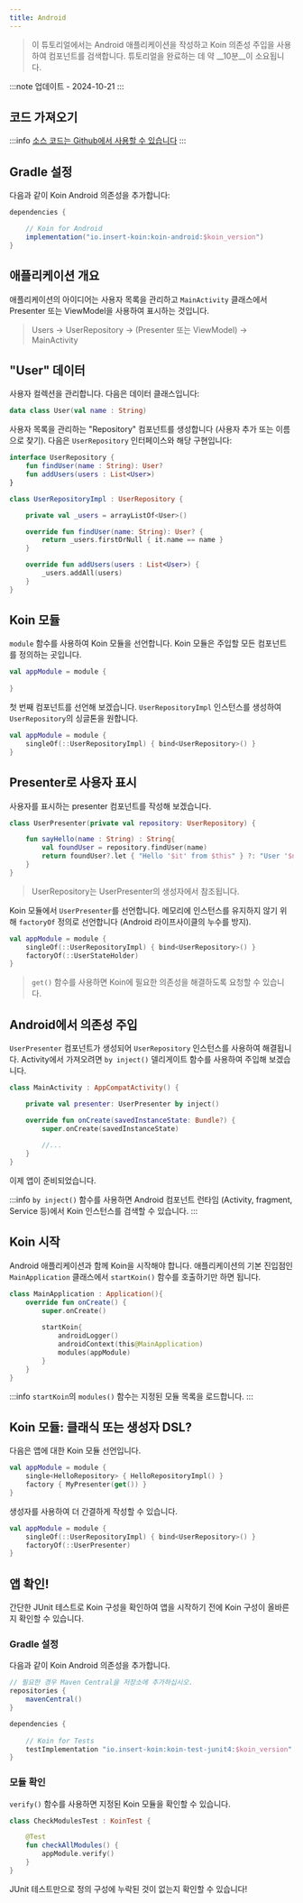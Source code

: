 ```yaml
---
title: Android
---
```

> 이 튜토리얼에서는 Android 애플리케이션을 작성하고 Koin 의존성 주입을 사용하여 컴포넌트를 검색합니다.
> 튜토리얼을 완료하는 데 약 __10분__이 소요됩니다.

:::note
업데이트 - 2024-10-21
:::

## 코드 가져오기

:::info
[소스 코드는 Github에서 사용할 수 있습니다](https://github.com/InsertKoinIO/koin-getting-started/tree/main/android)
:::

## Gradle 설정

다음과 같이 Koin Android 의존성을 추가합니다:

```groovy
dependencies {

    // Koin for Android
    implementation("io.insert-koin:koin-android:$koin_version")
}
```

## 애플리케이션 개요

애플리케이션의 아이디어는 사용자 목록을 관리하고 `MainActivity` 클래스에서 Presenter 또는 ViewModel을 사용하여 표시하는 것입니다.

> Users -> UserRepository -> (Presenter 또는 ViewModel) -> MainActivity

## "User" 데이터

사용자 컬렉션을 관리합니다. 다음은 데이터 클래스입니다:

```kotlin
data class User(val name : String)
```

사용자 목록을 관리하는 "Repository" 컴포넌트를 생성합니다 (사용자 추가 또는 이름으로 찾기). 다음은 `UserRepository` 인터페이스와 해당 구현입니다:

```kotlin
interface UserRepository {
    fun findUser(name : String): User?
    fun addUsers(users : List<User>)
}

class UserRepositoryImpl : UserRepository {

    private val _users = arrayListOf<User>()

    override fun findUser(name: String): User? {
        return _users.firstOrNull { it.name == name }
    }

    override fun addUsers(users : List<User>) {
        _users.addAll(users)
    }
}
```

## Koin 모듈

`module` 함수를 사용하여 Koin 모듈을 선언합니다. Koin 모듈은 주입할 모든 컴포넌트를 정의하는 곳입니다.

```kotlin
val appModule = module {
    
}
```

첫 번째 컴포넌트를 선언해 보겠습니다. `UserRepositoryImpl` 인스턴스를 생성하여 `UserRepository`의 싱글톤을 원합니다.

```kotlin
val appModule = module {
    singleOf(::UserRepositoryImpl) { bind<UserRepository>() }
}
```

## Presenter로 사용자 표시

사용자를 표시하는 presenter 컴포넌트를 작성해 보겠습니다.

```kotlin
class UserPresenter(private val repository: UserRepository) {

    fun sayHello(name : String) : String{
        val foundUser = repository.findUser(name)
        return foundUser?.let { "Hello '$it' from $this" } ?: "User '$name' not found!"
    }
}
```

> UserRepository는 UserPresenter의 생성자에서 참조됩니다.

Koin 모듈에서 `UserPresenter`를 선언합니다. 메모리에 인스턴스를 유지하지 않기 위해 `factoryOf` 정의로 선언합니다 (Android 라이프사이클의 누수를 방지).

```kotlin
val appModule = module {
    singleOf(::UserRepositoryImpl) { bind<UserRepository>() }
    factoryOf(::UserStateHolder)
}
```

> `get()` 함수를 사용하면 Koin에 필요한 의존성을 해결하도록 요청할 수 있습니다.

## Android에서 의존성 주입

`UserPresenter` 컴포넌트가 생성되어 `UserRepository` 인스턴스를 사용하여 해결됩니다. Activity에서 가져오려면 `by inject()` 델리게이트 함수를 사용하여 주입해 보겠습니다.

```kotlin
class MainActivity : AppCompatActivity() {

    private val presenter: UserPresenter by inject()

    override fun onCreate(savedInstanceState: Bundle?) {
        super.onCreate(savedInstanceState)
        
        //...
    }
}
```

이제 앱이 준비되었습니다.

:::info
`by inject()` 함수를 사용하면 Android 컴포넌트 런타임 (Activity, fragment, Service 등)에서 Koin 인스턴스를 검색할 수 있습니다.
:::

## Koin 시작

Android 애플리케이션과 함께 Koin을 시작해야 합니다. 애플리케이션의 기본 진입점인 `MainApplication` 클래스에서 `startKoin()` 함수를 호출하기만 하면 됩니다.

```kotlin
class MainApplication : Application(){
    override fun onCreate() {
        super.onCreate()
        
        startKoin{
            androidLogger()
            androidContext(this@MainApplication)
            modules(appModule)
        }
    }
}
```

:::info
`startKoin`의 `modules()` 함수는 지정된 모듈 목록을 로드합니다.
:::

## Koin 모듈: 클래식 또는 생성자 DSL?

다음은 앱에 대한 Koin 모듈 선언입니다.

```kotlin
val appModule = module {
    single<HelloRepository> { HelloRepositoryImpl() }
    factory { MyPresenter(get()) }
}
```

생성자를 사용하여 더 간결하게 작성할 수 있습니다.

```kotlin
val appModule = module {
    singleOf(::UserRepositoryImpl) { bind<UserRepository>() }
    factoryOf(::UserPresenter)
}
```

## 앱 확인!

간단한 JUnit 테스트로 Koin 구성을 확인하여 앱을 시작하기 전에 Koin 구성이 올바른지 확인할 수 있습니다.

### Gradle 설정

다음과 같이 Koin Android 의존성을 추가합니다.

```groovy
// 필요한 경우 Maven Central을 저장소에 추가하십시오.
repositories {
	mavenCentral()    
}

dependencies {
    
    // Koin for Tests
    testImplementation "io.insert-koin:koin-test-junit4:$koin_version"
}
```

### 모듈 확인

`verify()` 함수를 사용하면 지정된 Koin 모듈을 확인할 수 있습니다.

```kotlin
class CheckModulesTest : KoinTest {

    @Test
    fun checkAllModules() {
        appModule.verify()
    }
}
```

JUnit 테스트만으로 정의 구성에 누락된 것이 없는지 확인할 수 있습니다!